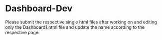 # Dashboard-Dev

Please submit the respective single html files after working on and editing only the Dashboard1.html file and update the name according to the respective page.
